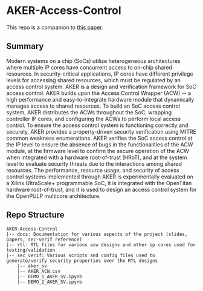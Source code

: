 # AKER-Access-Control
This repo is a companion to [this paper](https://arxiv.org/pdf/2106.13263.pdf). 
## Summary
Modern systems on a chip (SoCs) utilize heterogeneous architectures where multiple IP cores have concurrent access to on-chip shared resources. In security-critical applications, IP cores have different privilege levels for accessing shared resources, which must be regulated by an access control system. AKER is a design and verification framework for SoC access control. AKER builds upon the Access Control Wrapper (ACW) -- a high performance and easy-to-integrate hardware module that dynamically manages access to shared resources. To build an SoC access control system, AKER distributes the ACWs throughout the SoC, wrapping controller IP cores, and configuring the ACWs to perform local access control. To ensure the access control system is functioning correctly and securely, AKER provides a property-driven security verification using MITRE common weakness enumerations. AKER verifies the SoC access control at the IP level to ensure the absence of bugs in the functionalities of the ACW module, at the firmware level to confirm the secure operation of the ACW when integrated with a hardware root-of-trust (HRoT), and at the system level to evaluate security threats due to the interactions among shared resources. The performance, resource usage, and security of access control systems implemented through AKER is experimentally evaluated on a Xilinx UltraScale+ programmable SoC, it is integrated with the OpenTitan hardware root-of-trust, and it is used to design an access control system for the OpenPULP multicore architecture.

## Repo Structure
```
AKER-Access-Control
|-- docs: Documentation for various aspects of the project (slides, papers, sec-verif reference) 
|-- rtl: RTL files for various acw designs and other ip cores used for testing/validation  
|-- sec_verif: Various scripts and config files used to generate/verify security properties over the RTL designs
    |-- aker_sv
    |-- AKER_ACW.csv
    |-- DEMO_1_AKER_SV.ipynb
    |-- DEMO_2_AKER_SV.ipynb
        
```
